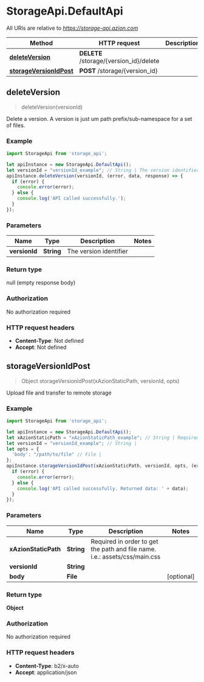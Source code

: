 # StorageApi.DefaultApi

All URIs are relative to *https://storage-api.azion.com*

Method | HTTP request | Description
------------- | ------------- | -------------
[**deleteVersion**](DefaultApi.md#deleteVersion) | **DELETE** /storage/{version_id}/delete | 
[**storageVersionIdPost**](DefaultApi.md#storageVersionIdPost) | **POST** /storage/{version_id} | 



## deleteVersion

> deleteVersion(versionId)



Delete a version. A version is just um path prefix/sub-namespace for a set of files.

### Example

```javascript
import StorageApi from 'storage_api';

let apiInstance = new StorageApi.DefaultApi();
let versionId = "versionId_example"; // String | The version identifier
apiInstance.deleteVersion(versionId, (error, data, response) => {
  if (error) {
    console.error(error);
  } else {
    console.log('API called successfully.');
  }
});
```

### Parameters


Name | Type | Description  | Notes
------------- | ------------- | ------------- | -------------
 **versionId** | **String**| The version identifier | 

### Return type

null (empty response body)

### Authorization

No authorization required

### HTTP request headers

- **Content-Type**: Not defined
- **Accept**: Not defined


## storageVersionIdPost

> Object storageVersionIdPost(xAzionStaticPath, versionId, opts)



Upload file and transfer to remote storage

### Example

```javascript
import StorageApi from 'storage_api';

let apiInstance = new StorageApi.DefaultApi();
let xAzionStaticPath = "xAzionStaticPath_example"; // String | Required in order to get the path and file name. i.e.: assets/css/main.css
let versionId = "versionId_example"; // String | 
let opts = {
  'body': "/path/to/file" // File | 
};
apiInstance.storageVersionIdPost(xAzionStaticPath, versionId, opts, (error, data, response) => {
  if (error) {
    console.error(error);
  } else {
    console.log('API called successfully. Returned data: ' + data);
  }
});
```

### Parameters


Name | Type | Description  | Notes
------------- | ------------- | ------------- | -------------
 **xAzionStaticPath** | **String**| Required in order to get the path and file name. i.e.: assets/css/main.css | 
 **versionId** | **String**|  | 
 **body** | **File**|  | [optional] 

### Return type

**Object**

### Authorization

No authorization required

### HTTP request headers

- **Content-Type**: b2/x-auto
- **Accept**: application/json

